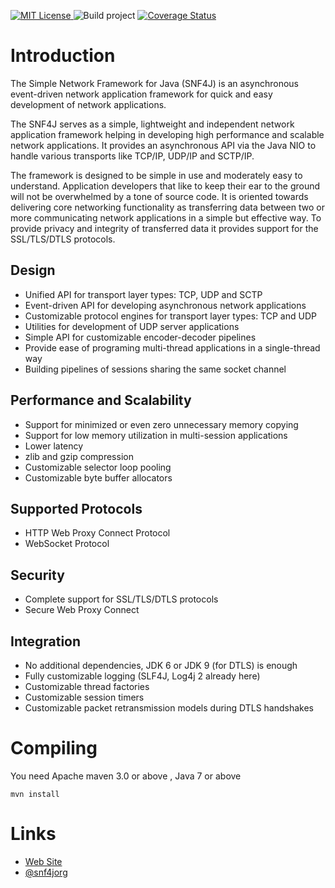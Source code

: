 [![MIT License](http://img.shields.io/badge/license-MIT-green.svg) ](https://github.com/snf4j/snf4j/blob/master/LICENSE) ![Build project](https://github.com/snf4j/snf4j/actions/workflows/ci.yml/badge.svg) [![Coverage Status](https://img.shields.io/codecov/c/github/snf4j/snf4j.svg)](https://codecov.io/github/snf4j/snf4j)

# Introduction
The Simple Network Framework for Java (SNF4J) is an asynchronous event-driven network application framework for quick and easy development of network applications.

The SNF4J serves as a simple, lightweight and independent network application framework helping in developing high performance and scalable network applications. It provides an asynchronous API via the Java NIO to handle various transports like TCP/IP, UDP/IP and SCTP/IP.

The framework is designed to be simple in use and moderately easy to understand. Application developers that like to keep their ear to the ground will not be overwhelmed by a tone of source code. It is oriented towards delivering core networking functionality as transferring data between two or more communicating network applications in a simple but effective way. To provide privacy and integrity of transferred data it provides support for the SSL/TLS/DTLS protocols.

## Design

* Unified API for transport layer types: TCP, UDP and SCTP
* Event-driven API for developing asynchronous network applications
* Customizable protocol engines for transport layer types: TCP and UDP	
* Utilities for development of UDP server applications
* Simple API for customizable encoder-decoder pipelines
* Provide ease of programing multi-thread applications in a single-thread way
* Building pipelines of sessions sharing the same socket channel

## Performance and Scalability

* Support for minimized or even zero unnecessary memory copying
* Support for low memory utilization in multi-session applications
* Lower latency
* zlib and gzip compression
* Customizable selector loop pooling
* Customizable byte buffer allocators

## Supported Protocols

* HTTP Web Proxy Connect Protocol
* WebSocket Protocol
 
## Security

* Complete support for SSL/TLS/DTLS protocols
* Secure Web Proxy Connect

## Integration

* No additional dependencies, JDK 6 or JDK 9 (for DTLS) is enough
* Fully customizable logging (SLF4J, Log4j 2 already here)
* Customizable thread factories
* Customizable session timers 
* Customizable packet retransmission models during DTLS handshakes

# Compiling

You need Apache maven 3.0 or above , Java 7 or above

    mvn install

# Links

* [Web Site](https://snf4j.org/)
* [@snf4jorg](https://twitter.com/snf4jorg)
